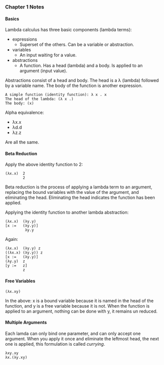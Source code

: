 ### Chapter 1 Notes

#### Basics

Lambda calculus has three basic components (lambda terms):

* expressions
	* Superset of the others. Can be a variable or abstraction.
* variables
	* An input waiting for a value.
* abstractions
	* A function. Has a head (lambda) and a body. Is applied to an argument (input value).

Abstractions consist of a head and body. The head is a λ (lambda) followed by a variable name. The body of the function is another expression. 

	A simple function (identity function): λ x . x
	The head of the lambda: (λ x .)
	The body: (x)

Alpha equivalence:

* λx.x
* λd.d
* λz.z

Are all the same.

#### Beta Reduction

Apply the above identity function to 2:

	(λx.x) 	2
			2

Beta reduction is the process of applying a lambda term to an argument, replacing the bound variables with the value of the argument, and eliminating the head. Eliminating the head indicates the function has been applied.

Applying the identity function to another lambda abstraction:

	(λx.x) 	(λy.y)
	[x := 	(λy.y)]
			 λy.y

Again:

	(λx.x) 	(λy.y) z
	((λx.x)	(λy.y)) z
	[x := 	(λy.y)]
	(λy.y) 	z
	[y := 	z]
			z

#### Free Variables

	(λx.xy)

In the above: x is a bound variable because it is named in the head of the function, and y is a free variable because it is not. When the function is applied to an argument, nothing can be done with y, it remains un reduced.

#### Multiple Arguments

Each lamda can only bind one parameter, and can only accept one argument. When you apply it once and eliminate the leftmost head, the next one is applied, this formulation is called *currying*.

	λxy.xy
	λx.(λy.xy)










